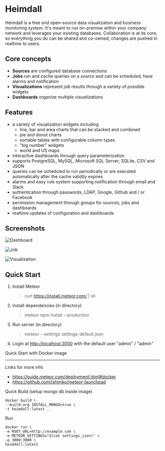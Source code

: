 # Heimdall

Heimdall is a free and open-source data visualization and business monitoring system. It's meant to run on-premise within your company network and leverages your existing databases. Collaboration is at its core, so everything you do can be shared and co-owned, changes are pushed in realtime to users.

## Core concepts

- **Sources** are configured database connections
- **Jobs** run and cache queries on a _source_ and can be scheduled, have alarms and notification
- **Visualizations** represent _job_ results through a variety of possible widgets
- **Dashboards** organize multiple _visualizations_

## Features

- a variety of visualization widgets including
  - line, bar and area charts that can be stacked and combined
  - pie and donut charts
  - sortable tables with configurable column types
  - "big number" widgets
  - world and US maps
- interactive dashboards through query parameterization
- supports PostgreSQL, MySQL, Microsoft SQL Server, SQLite, CSV and JSON
- queries can be scheduled to run periodically or are executed automatically after the cache validity expires
- alarms and easy rule system supporting notification through email and Slack
- authentication through passwords, LDAP, Google, Github and / or Facebook
- permission management through groups for sources, jobs and dashboards
- realtime updates of configuration and dashboards

## Screenshots

![](https://raw.githubusercontent.com/hyperborea/heimdall/media/Heimdall_1.png "Dashboard")

![](https://raw.githubusercontent.com/hyperborea/heimdall/media/Heimdall_2.png "Job")

![](https://raw.githubusercontent.com/hyperborea/heimdall/media/Heimdall_3.png "Visualization")

## Quick Start

1. Install Meteor

   > curl https://install.meteor.com/ | sh

2. Install dependencies (in directory)

   > meteor npm install --production

3. Run server (in directory)

   > meteor --settings settings-default.json

4. Login at <http://localhost:3000> with the default user "admin" / "admin"

Quick Start with Docker image

---

Links for more info<br />

- <https://guide.meteor.com/deployment.html#docker>
- <https://github.com/jshimko/meteor-launchpad>

Quick Build (setup mongo db inside image)

```
docker build \
--build-arg INSTALL_MONGO=true \
-t heimdall:latest .
```

Run

```
docker run \
-e ROOT_URL=http://example.com \
-e METEOR_SETTINGS="$(cat settings.json)" \
-p 3000:3000 \
heimdall:latest
```
